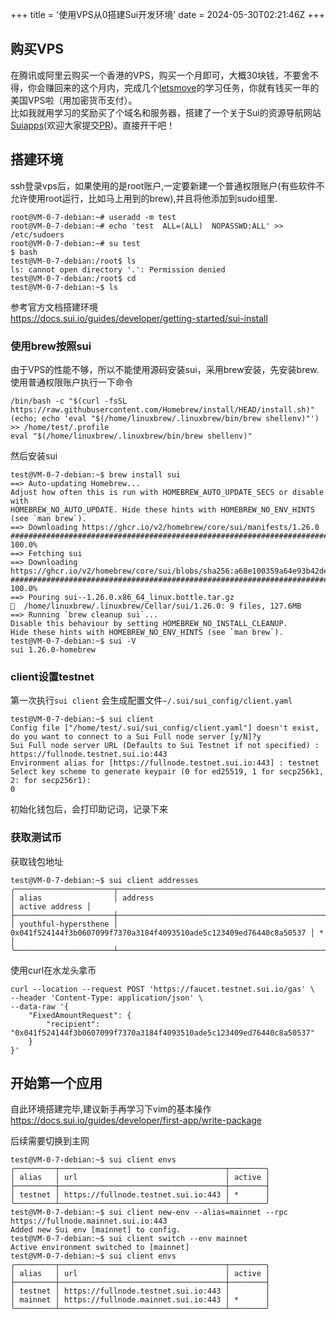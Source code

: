 +++
title = '使用VPS从0搭建Sui开发环境'
date = 2024-05-30T02:21:46Z
+++

## 购买VPS

在腾讯或阿里云购买一个香港的VPS，购买一个月即可，大概30块钱，不要舍不得，你会赚回来的这个月内，完成几个[letsmove](https://github.com/move-cn/letsmove)的学习任务，你就有钱买一年的美国VPS啦（用加密货币支付）。  
比如我就用学习的奖励买了个域名和服务器，搭建了一个关于Sui的资源导航网站[Suiapps](https://suiapps.xyz/)(欢迎大家提交[PR](https://github.com/m4sk93/suiapps))。直接开干吧！

## 搭建环境

ssh登录vps后，如果使用的是root账户,一定要新建一个普通权限账户(有些软件不允许使用root运行，比如马上用到的brew),并且将他添加到sudo组里.
```
root@VM-0-7-debian:~# useradd -m test
root@VM-0-7-debian:~# echo 'test  ALL=(ALL)  NOPASSWD:ALL' >> /etc/sudoers
root@VM-0-7-debian:~# su test
$ bash
test@VM-0-7-debian:/root$ ls
ls: cannot open directory '.': Permission denied
test@VM-0-7-debian:/root$ cd
test@VM-0-7-debian:~$ ls
```
参考官方文档搭建环境  
https://docs.sui.io/guides/developer/getting-started/sui-install

### 使用brew按照sui
由于VPS的性能不够，所以不能使用源码安装sui，采用brew安装，先安装brew.  
使用普通权限账户执行一下命令
```
/bin/bash -c "$(curl -fsSL https://raw.githubusercontent.com/Homebrew/install/HEAD/install.sh)"
(echo; echo 'eval "$(/home/linuxbrew/.linuxbrew/bin/brew shellenv)"') >> /home/test/.profile
eval "$(/home/linuxbrew/.linuxbrew/bin/brew shellenv)"
```
然后安装sui
```
test@VM-0-7-debian:~$ brew install sui
==> Auto-updating Homebrew...
Adjust how often this is run with HOMEBREW_AUTO_UPDATE_SECS or disable with
HOMEBREW_NO_AUTO_UPDATE. Hide these hints with HOMEBREW_NO_ENV_HINTS (see `man brew`).
==> Downloading https://ghcr.io/v2/homebrew/core/sui/manifests/1.26.0
###################################################################################################################################################### 100.0%
==> Fetching sui
==> Downloading https://ghcr.io/v2/homebrew/core/sui/blobs/sha256:a68e100359a64e93b42de54a296e23c246e4cd15be3ecbc21e1c7ee942a2e126
###################################################################################################################################################### 100.0%
==> Pouring sui--1.26.0.x86_64_linux.bottle.tar.gz
🍺  /home/linuxbrew/.linuxbrew/Cellar/sui/1.26.0: 9 files, 127.6MB
==> Running `brew cleanup sui`...
Disable this behaviour by setting HOMEBREW_NO_INSTALL_CLEANUP.
Hide these hints with HOMEBREW_NO_ENV_HINTS (see `man brew`).
test@VM-0-7-debian:~$ sui -V
sui 1.26.0-homebrew
```
### client设置testnet
第一次执行`sui client` 会生成配置文件`~/.sui/sui_config/client.yaml`
```
test@VM-0-7-debian:~$ sui client
Config file ["/home/test/.sui/sui_config/client.yaml"] doesn't exist, do you want to connect to a Sui Full node server [y/N]?y
Sui Full node server URL (Defaults to Sui Testnet if not specified) : https://fullnode.testnet.sui.io:443
Environment alias for [https://fullnode.testnet.sui.io:443] : testnet
Select key scheme to generate keypair (0 for ed25519, 1 for secp256k1, 2: for secp256r1):
0
```
初始化钱包后，会打印助记词，记录下来

### 获取测试币

获取钱包地址
```
test@VM-0-7-debian:~$ sui client addresses
╭──────────────────────┬────────────────────────────────────────────────────────────────────┬────────────────╮
│ alias                │ address                                                            │ active address │
├──────────────────────┼────────────────────────────────────────────────────────────────────┼────────────────┤
│ youthful-hypersthene │ 0x041f524144f3b0607099f7370a3184f4093510ade5c123409ed76440c8a50537 │ *              │
╰──────────────────────┴────────────────────────────────────────────────────────────────────┴────────────────╯
```
使用curl在水龙头拿币
```
curl --location --request POST 'https://faucet.testnet.sui.io/gas' \
--header 'Content-Type: application/json' \
--data-raw '{
    "FixedAmountRequest": {
        "recipient": "0x041f524144f3b0607099f7370a3184f4093510ade5c123409ed76440c8a50537"
    }
}'
```

## 开始第一个应用
自此环境搭建完毕,建议新手再学习下vim的基本操作
https://docs.sui.io/guides/developer/first-app/write-package 

后续需要切换到主网
```
test@VM-0-7-debian:~$ sui client envs
╭─────────┬─────────────────────────────────────┬────────╮
│ alias   │ url                                 │ active │
├─────────┼─────────────────────────────────────┼────────┤
│ testnet │ https://fullnode.testnet.sui.io:443 │ *      │
╰─────────┴─────────────────────────────────────┴────────╯
test@VM-0-7-debian:~$ sui client new-env --alias=mainnet --rpc https://fullnode.mainnet.sui.io:443
Added new Sui env [mainnet] to config.
test@VM-0-7-debian:~$ sui client switch --env mainnet
Active environment switched to [mainnet]
test@VM-0-7-debian:~$ sui client envs
╭─────────┬─────────────────────────────────────┬────────╮
│ alias   │ url                                 │ active │
├─────────┼─────────────────────────────────────┼────────┤
│ testnet │ https://fullnode.testnet.sui.io:443 │        │
│ mainnet │ https://fullnode.mainnet.sui.io:443 │ *      │
╰─────────┴─────────────────────────────────────┴────────╯
```

